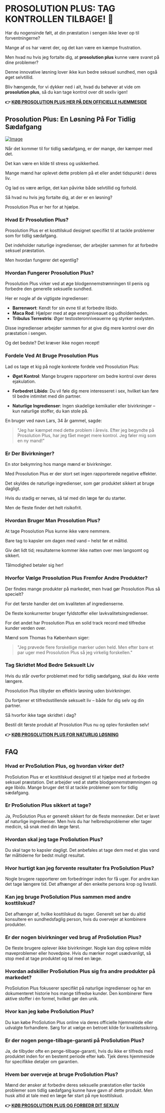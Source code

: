 # PROSOLUTION PLUS: TAG KONTROLLEN TILBAGE! 💪

Har du nogensinde følt, at din præstation i sengen ikke lever op til forventningerne? 

Mange af os har været der, og det kan være en kæmpe frustration. 

Men hvad nu hvis jeg fortalte dig, at **prosolution plus** kunne være svaret på dine problemer? 

Denne innovative løsning lover ikke kun bedre seksuel sundhed, men også øget selvtillid. 

Bliv hængende, for vi dykker ned i alt, hvad du behøver at vide om **prosolution plus**, så du kan tage kontrol over dit sexliv igen!



**👉 [KØB PROSOLUTION PLUS HER PÅ DEN OFFICIELLE HJEMMESIDE](https://gchaffi.com/3weIsxtZ)**

## Prosolution Plus: En Løsning På For Tidlig Sædafgang

[![Image](https://www2.sellhealth.com/175/prosolutionplus_3_7.gif)](https://gchaffi.com/3weIsxtZ)

Når det kommer til for tidlig sædafgang, er der mange, der kæmper med det. 

Det kan være en kilde til stress og usikkerhed.

Mange mænd har oplevet dette problem på et eller andet tidspunkt i deres liv.

Og lad os være ærlige, det kan påvirke både selvtillid og forhold.

Så hvad nu hvis jeg fortalte dig, at der er en løsning? 

Prosolution Plus er her for at hjælpe.

### Hvad Er Prosolution Plus?

Prosolution Plus er et kosttilskud designet specifikt til at tackle problemer som for tidlig sædafgang. 

Det indeholder naturlige ingredienser, der arbejder sammen for at forbedre seksuel præstation. 

Men hvordan fungerer det egentlig?

### Hvordan Fungerer Prosolution Plus?

Prosolution Plus virker ved at øge blodgennemstrømningen til penis og forbedre den generelle seksuelle sundhed. 

Her er nogle af de vigtigste ingredienser:

- **Barrenwort**: Kendt for sin evne til at forbedre libido.
- **Maca Rod**: Hjælper med at øge energiniveauet og udholdenheden.
- **Tribulus Terrestris**: Øger testosteronniveauerne og styrker sexlysten.

Disse ingredienser arbejder sammen for at give dig mere kontrol over din præstation i sengen.

Og det bedste? Det kræver ikke nogen recept!

### Fordele Ved At Bruge Prosolution Plus

Lad os tage et kig på nogle konkrete fordele ved Prosolution Plus:

- **Øget Kontrol**: Mange brugere rapporterer om bedre kontrol over deres ejakulation.
  
- **Forbedret Libido**: Du vil føle dig mere interesseret i sex, hvilket kan føre til bedre intimitet med din partner.
  
- **Naturlige Ingredienser**: Ingen skadelige kemikalier eller bivirkninger – kun naturlige stoffer, du kan stole på.

En bruger ved navn Lars, 34 år gammel, sagde:

> "Jeg har kæmpet med dette problem i årevis. Efter jeg begyndte på Prosolution Plus, har jeg fået meget mere kontrol. Jeg føler mig som en ny mand!"

### Er Der Bivirkninger?

En stor bekymring hos mange mænd er bivirkninger. 

Med Prosolution Plus er der stort set ingen rapporterede negative effekter. 

Det skyldes de naturlige ingredienser, som gør produktet sikkert at bruge dagligt.

Hvis du stadig er nervøs, så tal med din læge før du starter. 

Men de fleste finder det helt risikofrit.

### Hvordan Bruger Man Prosolution Plus?

At tage Prosolution Plus kunne ikke være nemmere.

Bare tag to kapsler om dagen med vand – helst før et måltid. 

Giv det lidt tid; resultaterne kommer ikke natten over men langsomt og sikkert.

Tålmodighed betaler sig her!

### Hvorfor Vælge Prosolution Plus Fremfor Andre Produkter?

Der findes mange produkter på markedet, men hvad gør Prosolution Plus så specielt?

For det første handler det om kvaliteten af ingredienserne. 

De fleste konkurrenter bruger fyldstoffer eller lavkvalitetsingredienser.

For det andet har Prosolution Plus en solid track record med tilfredse kunder verden over.

Mænd som Thomas fra København siger:

> "Jeg prøvede flere forskellige mærker uden held. Men efter bare et par uger med Prosolution Plus så jeg virkelig forskellen."

### Tag Skridtet Mod Bedre Seksuelt Liv

Hvis du står overfor problemet med for tidlig sædafgang, skal du ikke vente længere. 

Prosolution Plus tilbyder en effektiv løsning uden bivirkninger.

Du fortjener et tilfredsstillende seksuelt liv – både for dig selv og din partner. 

Så hvorfor ikke tage skridtet i dag? 

Bestil dit første produkt af Prosolution Plus nu og oplev forskellen selv!



**👉 [KØB PROSOLUTION PLUS FOR NATURLIG LØSNING](https://gchaffi.com/3weIsxtZ)**

## FAQ

### Hvad er ProSolution Plus, og hvordan virker det?
ProSolution Plus er et kosttilskud designet til at hjælpe med at forbedre seksuel præstation. Det arbejder ved at støtte blodgennemstrømningen og øge libido. Mange bruger det til at tackle problemer som for tidlig sædafgang.

### Er ProSolution Plus sikkert at tage?
Ja, ProSolution Plus er generelt sikkert for de fleste mennesker. Det er lavet af naturlige ingredienser. Men hvis du har helbredsproblemer eller tager medicin, så snak med din læge først.

### Hvordan skal jeg tage ProSolution Plus?
Du skal tage to kapsler dagligt. Det anbefales at tage dem med et glas vand før måltiderne for bedst muligt resultat.

### Hvor hurtigt kan jeg forvente resultater fra ProSolution Plus?
Nogle brugere rapporterer om forbedringer inden for få uger. For andre kan det tage længere tid. Det afhænger af den enkelte persons krop og livsstil.

### Kan jeg bruge ProSolution Plus sammen med andre kosttilskud?
Det afhænger af, hvilke kosttilskud du tager. Generelt set bør du altid konsultere en sundhedsfaglig person, hvis du overvejer at kombinere produkter.

### Er der nogen bivirkninger ved brug af ProSolution Plus?
De fleste brugere oplever ikke bivirkninger. Nogle kan dog opleve milde maveproblemer eller hovedpine. Hvis du mærker noget usædvanligt, så stop med at tage produktet og tal med en læge.

### Hvordan adskiller ProSolution Plus sig fra andre produkter på markedet?
ProSolution Plus fokuserer specifikt på naturlige ingredienser og har en dokumenteret historie hos mange tilfredse kunder. Den kombinerer flere aktive stoffer i én formel, hvilket gør den unik.

### Hvor kan jeg købe ProSolution Plus?
Du kan købe ProSolution Plus online via deres officielle hjemmeside eller udvalgte forhandlere. Sørg for at vælge en betroet kilde for kvalitetssikring.

### Er der nogen penge-tilbage-garanti på ProSolution Plus?
Ja, de tilbyder ofte en penge-tilbage-garanti, hvis du ikke er tilfreds med produktet inden for en bestemt periode efter køb. Tjek deres hjemmeside for specifikke detaljer om garantien.

### Hvem bør overveje at bruge ProSolution Plus?
Mænd der ønsker at forbedre deres seksuelle præstation eller tackle problemer som tidlig sædafgang kunne have gavn af dette produkt. Men husk altid at tale med en læge før start på nye kosttilskud.



**👉 [KØB PROSOLUTION PLUS OG FORBEDR DIT SEXLIV](https://gchaffi.com/3weIsxtZ)**